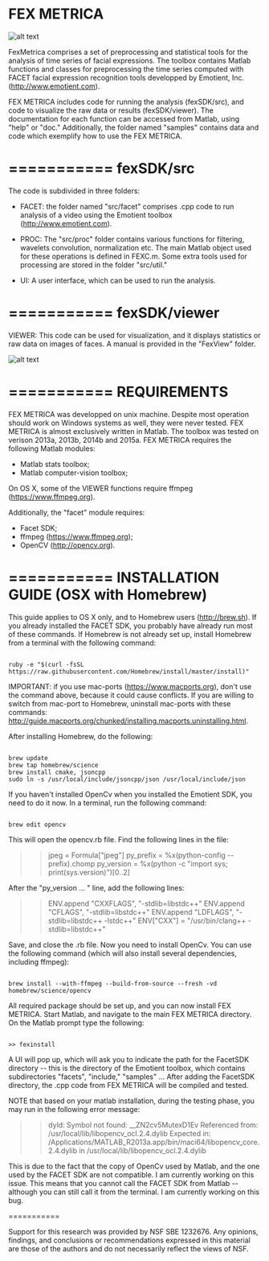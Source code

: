 
FEX METRICA 
===========


![alt text](https://github.com/filipporss/fex-metrica/blob/master/manual/images/fexicon.jpg "Icon")

FexMetrica comprises a set of preprocessing and statistical tools for the analysis of time series of facial expressions. The toolbox contains  Matlab functions and classes for preprocessing the time series computed with FACET facial expression recognition tools developped by Emotient, Inc. (http://www.emotient.com).

FEX METRICA includes code for running the analysis (fexSDK/src), and code to visualize the raw data or results (fexSDK/viewer). The documentation for each function can be accessed from Matlab, using "help" or "doc." Additionally, the folder named "samples" contains data and code which exemplify how to use the FEX METRICA.


===========
fexSDK/src
===========

The code is subdivided in three folders:

* FACET: the folder named "src/facet" comprises .cpp code to run analysis of a video using the Emotient toolbox (http://www.emotient.com).

* PROC: The "src/proc" folder contains various functions for filtering, wavelets convolution, normalization etc. The main Matlab object used for these operations is defined in FEXC.m. Some extra tools used for processing are stored in the folder "src/util."

* UI: A user interface, which can be used to run the analysis.


===========
fexSDK/viewer 
===========

VIEWER: This code can be used for visualization, and it displays statistics or raw data on images of faces. A manual is provided in the "FexView" folder.


![alt text](https://github.com/filipporss/fex-metrica/blob/master/manual/images/FexView-pic.jpg "Fex-Viewer")


===========
REQUIREMENTS
===========

FEX METRICA was developped on unix machine. Despite most operation should work on Windows systems as well, they were never tested. FEX METRICA is almost exclusively written in Matlab. The toolbox was tested on verison 2013a, 2013b, 2014b and 2015a. FEX METRICA requires the following Matlab modules:

* Matlab stats toolbox;
* Matlab computer-vision toolbox;

On OS X, some of the VIEWER functions require ffmpeg (https://www.ffmpeg.org).

Additionally, the "facet" module requires:

* Facet SDK;
* ffmpeg (https://www.ffmpeg.org);
* OpenCV (http://opencv.org).


===========
INSTALLATION GUIDE (OSX with Homebrew)
===========

This guide applies to OS X only, and to Homebrew users (http://brew.sh). If you already installed the FACET SDK, you probably have already run most of these commands. If Homebrew is not already set up, install Homebrew from a terminal with the following command:


```

ruby -e "$(curl -fsSL https://raw.githubusercontent.com/Homebrew/install/master/install)"

```

IMPORTANT: if you use mac-ports (https://www.macports.org), don't use the command above, because it could cause conflicts. If you are willing to switch from mac-port to Homebrew, uninstall mac-ports with these commands: http://guide.macports.org/chunked/installing.macports.uninstalling.html.


After installing Homebrew, do the following:


```

brew update
brew tap homebrew/science
brew install cmake, jsoncpp
sudo ln -s /usr/local/include/jsoncpp/json /usr/local/include/json

```

If you haven't installed OpenCv when you installed the Emotient SDK, you need to do it now. In a terminal, run the following command:


```

brew edit opencv

```

This will open the opencv.rb file. Find the following lines in the file:


>> jpeg = Formula["jpeg"]
>> py_prefix = %x(python-config --prefix).chomp
>> py_version = %x(python -c "import sys; print(sys.version)")[0..2]


After the "py_version ... " line, add the following lines:


>> ENV.append "CXXFLAGS", "-stdlib=libstdc++"
>> ENV.append "CFLAGS", "-stdlib=libstdc++"
>> ENV.append "LDFLAGS", "-stdlib=libstdc++ -lstdc++"
>> ENV["CXX"] = "/usr/bin/clang++ -stdlib=libstdc++"


Save, and close the .rb file. Now you need to install OpenCv. You can use the following command (which will also install several dependencies, including ffmpeg):


```

brew install --with-ffmpeg --build-from-source --fresh -vd homebrew/science/opencv

```


All required package should be set up, and you can now install FEX METRICA. Start Matlab, and navigate to the main FEX METRICA directory. On the Matlab prompt type the following:


```

>> fexinstall

```

A UI will pop up, which will ask you to indicate the path for the FacetSDK directory -- this is the directory of the Emotient toolbox, which contains subdirectories "facets", "include," "samples" ... After adding the FacetSDK directory, the .cpp code from FEX METRICA will be compiled and tested.


NOTE that based on your matlab installation, during the testing phase, you may run in the following error message:


>> dyld: Symbol not found: __ZN2cv5MutexD1Ev
>>  Referenced from: /usr/local/lib/libopencv_ocl.2.4.dylib
>>  Expected in: /Applications/MATLAB_R2013a.app/bin/maci64/libopencv_core.2.4.dylib
>>  in /usr/local/lib/libopencv_ocl.2.4.dylib


This is due to the fact that the copy of OpenCv used by Matlab, and the one used by the FACET SDK are not compatible. I am currently working on this issue. This means that you cannot call the FACET SDK from Matlab -- although you can still call it from the terminal. I am currently working on this bug.


===========

Support for this research was provided by NSF SBE 1232676. Any opinions, findings, and conclusions or recommendations expressed in this material are those of the authors and do not necessarily reflect the views of NSF.
